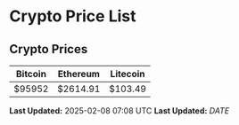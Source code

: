 # Crypto Price List

## Crypto Prices
| Bitcoin | Ethereum | Litecoin |
| ------- | -------- | -------- |
| $95952 | $2614.91 | $103.49 |
**Last Updated:** 2025-02-08 07:08 UTC
**Last Updated:** $DATE$
